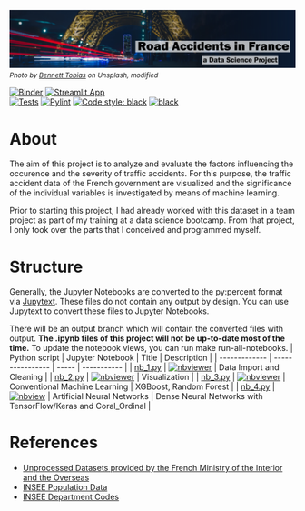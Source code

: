 <img src="/images/headers/readme_header.svg"  width="1080"><small><i>
*Photo by [Bennett Tobias](https://unsplash.com/fr/@bwtobias) on Unsplash, modified*
</i></small>

[![Binder](https://mybinder.org/badge_logo.svg)](https://mybinder.org/v2/gh/Langhammer/road-accidents-fr/main)  [![Streamlit App](https://static.streamlit.io/badges/streamlit_badge_black_white.svg)](https://langhammer-road-accidents-fr-streamlit-app-xnqwbs.streamlit.app/)  
[![Tests](https://github.com/Langhammer/road-accidents-fr/actions/workflows/tests.yml/badge.svg)](https://github.com/Langhammer/road-accidents-fr/actions/workflows/tests.yml) [![Pylint](https://github.com/Langhammer/road-accidents-fr/actions/workflows/pylint.yml/badge.svg)](https://github.com/Langhammer/road-accidents-fr/actions/workflows/pylint.yml)  [![Code style: black](https://img.shields.io/badge/code%20style-black-000000.svg)](https://github.com/psf/black) [![black](https://github.com/Langhammer/road-accidents-fr/actions/workflows/black.yml/badge.svg)](https://github.com/Langhammer/road-accidents-fr/actions/workflows/black.yml)

# About
The aim of this project is to analyze and evaluate the factors influencing the occurence 
and the severity of traffic accidents. For this purpose, the traffic accident data of the 
French government are visualized and the significance of the individual variables is 
investigated by means of machine learning.  

Prior to starting this project, I had already worked with this dataset in a team project 
as part of my training at a data science bootcamp. 
From that project, I only took over the parts that I conceived and programmed myself.

# Structure
Generally, the Jupyter Notebooks are converted to the py:percent format via 
[Jupytext](https://github.com/mwouts/jupytext). These files do not contain any output by design. 
You can use Jupytext to convert these files to Jupyter Notebooks. 

There will be an output branch which will contain the converted files with output. 
**The .ipynb files of this project will not be up-to-date most of the time.** 
To update the notebook views, you can run make run-all-notebooks.
| Python script | Jupyter Notebook | Title | Description |
| ------------- | ---------------- | ----- | ----------- |
| [nb_1.py](https://github.com/Langhammer/road-accidents-fr/tree/main/notebooks/nb_1.py) | [![nbviewer](https://raw.githubusercontent.com/jupyter/design/master/logos/Badges/nbviewer_badge.svg)](https://nbviewer.org/github/Langhammer/road-accidents-fr/blob/main/notebooks/VIEW_nb_1.ipynb) | Data Import and Cleaning      |
| [nb_2.py](https://github.com/Langhammer/road-accidents-fr/tree/main/notebooks/nb_2.py) | [![nbviewer](https://raw.githubusercontent.com/jupyter/design/master/logos/Badges/nbviewer_badge.svg)](https://nbviewer.org/github/Langhammer/road-accidents-fr/blob/main/notebooks/VIEW_nb_2.ipynb) | Visualization                 |
| [nb_3.py](https://github.com/Langhammer/road-accidents-fr/tree/main/notebooks/nb_3.py) | [![nbviewer](https://raw.githubusercontent.com/jupyter/design/master/logos/Badges/nbviewer_badge.svg)](https://nbviewer.org/github/Langhammer/road-accidents-fr/blob/main/notebooks/VIEW_nb_3.ipynb) | Conventional Machine Learning | XGBoost, Random Forest |
| [nb_4.py](https://github.com/Langhammer/road-accidents-fr/tree/main/notebooks/nb_4.py) | [![nbview](https://raw.githubusercontent.com/jupyter/design/master/logos/Badges/nbviewer_badge.svg)](https://nbviewer.org/github/Langhammer/road-accidents-fr/blob/main/notebooks/VIEW_nb_4.ipynb) | Artificial Neural Networks | Dense Neural Networks with TensorFlow/Keras and Coral_Ordinal |


# References
* [Unprocessed Datasets provided by the French Ministry of the Interior and the Overseas](https://www.data.gouv.fr/en/datasets/bases-de-donnees-annuelles-des-accidents-corporels-de-la-circulation-routiere-annees-de-2005-a-2021/)
* [INSEE Population Data](https://www.insee.fr/fr/statistiques/6011070?sommaire=6011075)
* [INSEE Department Codes](https://www.insee.fr/fr/information/5057840)
